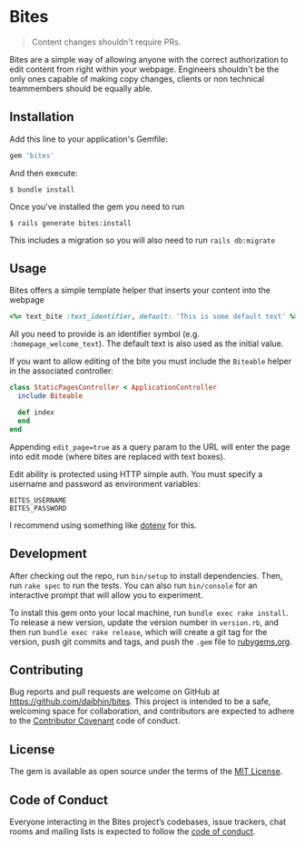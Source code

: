 # Bites

> Content changes shouldn't require PRs.

Bites are a simple way of allowing anyone with the correct authorization to edit content from right within your webpage. Engineers shouldn't be the only ones capable of making copy changes, clients or non technical teammembers should be equally able.

## Installation

Add this line to your application's Gemfile:

```ruby
gem 'bites'
```

And then execute:

    $ bundle install

Once you've installed the gem you need to run

    $ rails generate bites:install

This includes a migration so you will also need to run `rails db:migrate`

## Usage

Bites offers a simple template helper that inserts your content into the webpage

```ruby
<%= text_bite :text_identifier, default: 'This is some default text' %>
```

All you need to provide is an identifier symbol (e.g. `:homepage_welcome_text`).
The default text is also used as the initial value.

If you want to allow editing of the bite you must include the `Biteable` helper in the associated controller:

```ruby
class StaticPagesController < ApplicationController
  include Biteable

  def index
  end
end
```

Appending `edit_page=true` as a query param to the URL will enter the page into edit mode (where bites are replaced with text boxes).

Edit ability is protected using HTTP simple auth. You must specify a username and password as environment variables:

    BITES_USERNAME
    BITES_PASSWORD

I recommend using something like [dotenv](https://github.com/bkeepers/dotenv) for this.

## Development

After checking out the repo, run `bin/setup` to install dependencies. Then, run `rake spec` to run the tests. You can also run `bin/console` for an interactive prompt that will allow you to experiment.

To install this gem onto your local machine, run `bundle exec rake install`. To release a new version, update the version number in `version.rb`, and then run `bundle exec rake release`, which will create a git tag for the version, push git commits and tags, and push the `.gem` file to [rubygems.org](https://rubygems.org).

## Contributing

Bug reports and pull requests are welcome on GitHub at https://github.com/daibhin/bites. This project is intended to be a safe, welcoming space for collaboration, and contributors are expected to adhere to the [Contributor Covenant](http://contributor-covenant.org) code of conduct.

## License

The gem is available as open source under the terms of the [MIT License](http://opensource.org/licenses/MIT).

## Code of Conduct

Everyone interacting in the Bites project’s codebases, issue trackers, chat rooms and mailing lists is expected to follow the [code of conduct](https://github.com/daibhin/bites/blob/master/CODE_OF_CONDUCT.md).
